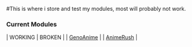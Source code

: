 #This is where i store and test my modules, most will probably not work.

### Current Modules
| WORKING | BROKEN |
| [GenoAnime](https://raw.githubusercontent.com/SentientUmaru/modules/main/genoanime.json) |
| [AnimeRush](https://raw.githubusercontent.com/SentientUmaru/modules/main/animerush.json) |
